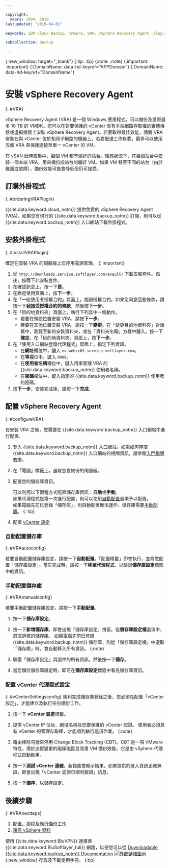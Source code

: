 ```yaml
---

copyright:
  years: 1994, 2019
lastupdated: "2019-04-01"

keywords: IBM Cloud Backup, VMware, VRA, vSphere Recovery Agent, plug-in, plugin, EVault, Carbonite, vSphere

subcollection: Backup

---
```

{:new_window: target="_blank"}
{:tip: .tip}
{:note: .note}
{:important: .important}
{:DomainName: data-hd-keyref="APPDomain"}
{:DomainName: data-hd-keyref="DomainName"}

# 安裝 vSphere Recovery Agent
{: #VRA}

vSphere Recovery Agent (VRA) 是一個 Windows 應用程式，可以備份及還原最多 10 TB 的 VMDK。您可以在對要保護的 vCenter 具有本端網路存取權的實體機器或虛擬機器上安裝 vSphere Recovery Agent。若要取得最佳效能，請將 VRA 安裝在與 vCenter 位於相同子網路的機器上。若要配送工作負載，最多可以使用五個 VRA 來保護連接至單一 vCenter 的 VM。

在 vSAN 延伸叢集中，每個 VM 都有偏好的站台。理想狀況下，在每個站台中安裝一個本端 VRA，用來備份該站台的偏好 VM。如果 VM 移至不同的站台（由於維護或故障），備份效能可能會降低但仍可接受。


## 訂購外掛程式
{: #orderingVRAPlugin}

{{site.data.keyword.cloud_notm}} 提供免費的 vSphere Recovery Agent (VRA)。如果您有現行的 {{site.data.keyword.backup_notm}} 訂閱，則可以從 {{site.data.keyword.backup_notm}} 入口網站下載外掛程式。

## 安裝外掛程式
{: #installVRAPlugin}

確定在安裝 VRA 的伺服器上已停用電源管理。
{: important}

1. 從 `http://downloads.service.softlayer.com/evault/` 下載安裝套件。然後，按兩下此安裝套件。
2. 在確認訊息上，按一下**是**。
3. 在歡迎使用頁面上，按**下一步**。
4. 在「一般使用者授權合約」頁面上，閱讀授權合約。如果您同意這些條款，請按一下**我接受授權合約的條款**，然後按**下一步**。
5. 在「目的地資料夾」頁面上，執行下列其中一個動作。
   * 若要在預設位置安裝 VRA，請按**下一步**。
   * 若要在其他位置安裝 VRA，請按一下**變更**。在「變更目的地資料夾」對話框中，瀏覽至新的安裝資料夾，或在「資料夾名稱」方框中鍵入。按一下**確定**。在「目的地資料夾」頁面上，按**下一步**。
6. 在「使用入口網站登錄代理程式」頁面上，指定下列資訊。
   * 在**網址**欄位中，鍵入 `ev-webcc01.service.softlayer.com`。
   * 在**埠**欄位中，鍵入 `8086`。
   * 在**使用者名稱**欄位中，鍵入用來管理 VRA 的 {{site.data.keyword.backup_notm}} 使用者名稱。
   * 在**密碼**欄位中，鍵入指定的 {{site.data.keyword.backup_notm}} 使用者的密碼。
7.	按**下一步**。安裝完成後，請按一下**完成**。

## 配置 vSphere Recovery Agent
{: #configureVRA}

在安裝 VRA 之後，您需要在 {{site.data.keyword.backup_notm}} 入口網站中進行配置。

1. 登入 {{site.data.keyword.backup_notm}} 入口網站。如需如何存取 {{site.data.keyword.backup_notm}} 入口網站的相關資訊，請參閱[入門指導教學](/docs/infrastructure/Backup?topic=Backup-gettingstarted#getting-started#accessingWebCC)。
2. 在「電腦」標籤上，選取您要備份的伺服器。
3. 配置您的儲存庫資訊。

   可以利用以下兩種方式配置儲存庫資訊：**自動**或**手動**。<br/>如果代理程式是第一次進行配置，則可以使用[自動配置](#VRAautoconfig)選項予以配置。<br/>如果電腦先前已登錄「儲存庫」，則自動配置無法運作，儲存庫需要[手動配置](#VRAmanualconfig)。
   {: tip}

4. 配置 [vCenter 設定](#vCenterSettingsconfig)   

### 自動配置儲存庫
{: #VRAautoconfig}

若要自動配置儲存庫設定，請按一下**自動配置**。「配置精靈」即會執行，並為您配置「儲存庫設定」。當它完成時，請按一下**移至代理程式**，以驗證**儲存庫設定**標籤中的資訊。
 

### 手動配置儲存庫
{: #VRAmanualconfig}

若要手動配置儲存庫設定，請按一下**手動配置**。   
1. 按一下**儲存庫設定**。
2. 按一下**新增儲存庫**。即會出現「儲存庫設定」視窗。從**儲存庫設定檔**選項中，選取適當的儲存庫。
   如果電腦先前已登錄 {{site.data.keyword.backup_notm}} 儲存庫，則從「儲存庫設定檔」中選取「儲存庫」時，會自動移入所有資訊。
{:note}

3. 驗證「儲存庫設定」頁面中的所有資訊，然後按一下**儲存**。
4. 當您儲存儲存庫設定時，即可在**儲存庫設定**標籤中看見儲存庫資訊。


### 配置 vCenter 代理程式設定
{: #vCenterSettingsconfig}
順利完成儲存庫登錄之後，您必須先配置「vCenter 設定」，才能建立及執行任何備份工作。

1. 按一下 **vCenter 設定**標籤。
2. 提供 vCenter IP 位址、網域名稱及您要保護的 vCenter 認證。
   使用者必須具有 vCenter 的管理存取權，才能順利執行這項作業。
   {:note}

3. 藉由移除勾號來停用 Change Block Tracking (CBT)。CBT 是一項 VMware 特性，用於追蹤變更的磁碟磁區並改善 VM 備份效能，它是由 vSphere 代理程式自動啟用。
4. 按一下**測試 vCenter 連線**。新視窗會顯示結果。如果提供的登入資訊正確無誤，即會出現「vCenter 認證已順利驗證」訊息。
5. 按一下**儲存**，以儲存設定。

## 後續步驟
{: #VRAnextteps}
1. [配置、排程及執行備份工作](/docs/infrastructure/Backup?topic=Backup-ConfigureVRA#VConfigureVRA)
2. [還原 vSphere 資料](/docs/infrastructure/Backup?topic=Backup-VRARestore#VRARestore)

使用 {{site.data.keyword.BluVPN}} 連接至 {{site.data.keyword.BluSoftlayer_full}} 網路，以便您可以從 [Downloadable {{site.data.keyword.backup_notm}} Documentation ![外部鏈結圖示](../../icons/launch-glyph.svg "外部鏈結圖示")](http://downloads.service.softlayer.com/evault/Documentation/){:new_window} 存取及下載使用手冊。
{:tip}
